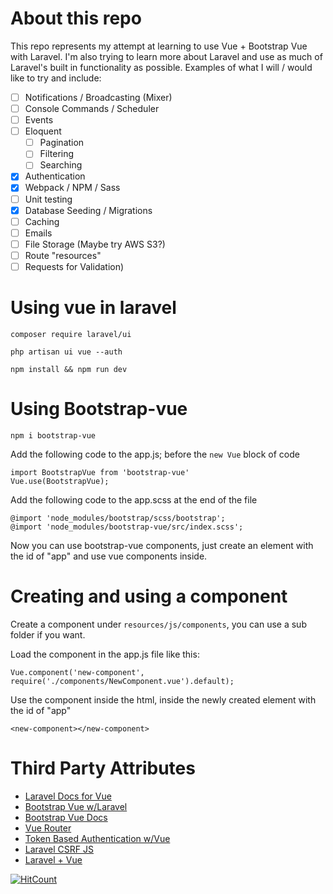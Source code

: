 # About this repo

This repo represents my attempt at learning to use Vue + Bootstrap Vue with Laravel.
I'm also trying to learn more about Laravel and use as much of Laravel's built in functionality as possible. Examples of what I will / would like to try and include:

 - [ ] Notifications / Broadcasting (Mixer)
 - [ ] Console Commands / Scheduler
 - [ ] Events
 - [ ] Eloquent
   - [ ] Pagination
   - [ ] Filtering
   - [ ] Searching
 - [x] Authentication
 - [x] Webpack / NPM / Sass
 - [ ] Unit testing
 - [X] Database Seeding / Migrations
 - [ ] Caching
 - [ ] Emails
 - [ ] File Storage (Maybe try AWS S3?)
 - [ ] Route "resources"
 - [ ] Requests for Validation)

# Using vue in laravel

```composer require laravel/ui```

```php artisan ui vue --auth```

```npm install && npm run dev```

# Using Bootstrap-vue

```npm i bootstrap-vue```

Add the following code to the app.js; before the ```new Vue``` block of code

```
import BootstrapVue from 'bootstrap-vue'  
Vue.use(BootstrapVue);
```

Add the following code to the app.scss at the end of the file
```
@import 'node_modules/bootstrap/scss/bootstrap';
@import 'node_modules/bootstrap-vue/src/index.scss';
```

Now you can use bootstrap-vue components, just create an element with the id of "app" and use vue components inside.

# Creating and using a component

Create a component under `resources/js/components`, you can use a sub folder if you want.

Load the component in the app.js file like this:

```
Vue.component('new-component', require('./components/NewComponent.vue').default);
```

Use the component inside the html, inside the newly created element with the id of "app"

```
<new-component></new-component>
```

# Third Party Attributes

 - [Laravel Docs for Vue](https://laravel.com/docs/7.x/frontend)
 - [Bootstrap Vue w/Laravel](https://stackoverflow.com/questions/55915329/how-to-include-bootstrap-vue-in-laravel)
 - [Bootstrap Vue Docs](https://bootstrap-vue.org/docs/)
 - [Vue Router](https://laravel-news.com/using-vue-router-laravel)
 - [Token Based Authentication w/Vue](https://dev.to/romanpaprotsky/vue-js-token-based-authentication-with-laravel-sanctum-3a84)
 - [Laravel CSRF JS](https://stackoverflow.com/a/45570448)
 - [Laravel + Vue](https://blog.pusher.com/why-vuejs-laravel/)

[![HitCount](http://hits.dwyl.com/r00t-us3r/learning-vue-w-laravel.svg)](http://hits.dwyl.com/r00t-us3r/learning-vue-w-laravel)
